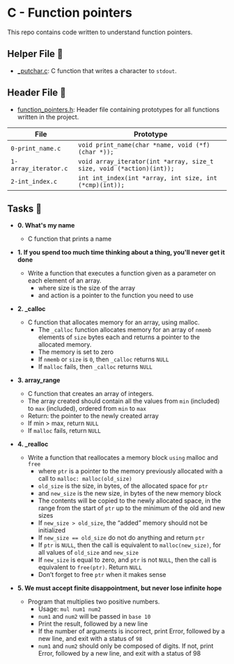 # C - Function pointers

This repo contains code written to understand function pointers.

## Helper File :raised_hands:

* [_putchar.c](./_putchar.c): C function that writes a character to `stdout`.

## Header File :file_folder:

* [function_pointers.h](./function_pointers.h): Header file containing prototypes for all
functions written in the project.

| File                     | Prototype                                                                 |
| ------------------------ | --------------------------------                                          |
| `0-print_name.c`         | `void print_name(char *name, void (*f)(char *));`                         |
| `1-array_iterator.c`     | `void array_iterator(int *array, size_t size, void (*action)(int));`      |
| `2-int_index.c`          | `int int_index(int *array, int size, int (*cmp)(int));`                   |

## Tasks :page_with_curl:

* **0. What's my name**
  * C function that prints a name

* **1. If you spend too much time thinking about a thing, you'll never get it done**
  * Write a function that executes a function given as a parameter on each element of an array.
    * where size is the size of the array
    * and action is a pointer to the function you need to use
  
* **2. _calloc**
  * C function that allocates memory for an array, using malloc.
    * The `_calloc` function allocates memory for an array of `nmemb` elements of `size` bytes each and returns a pointer to the allocated memory.
    * The memory is set to zero
    * If `nmemb` or `size` is `0`, then `_calloc` returns `NULL`
    * If `malloc` fails, then `_calloc` returns `NULL`
 
* **3. array_range**
  * C function that creates an array of integers.
  * The array created should contain all the values from `min` (included) to `max` (included), ordered from `min` to `max`
  * Return: the pointer to the newly created array
  * If min > max, return `NULL`
  * If `malloc` fails, return `NULL`

* **4. _realloc**
  * Write a function that reallocates a memory block `using` malloc and `free`
    * where `ptr` is a pointer to the memory previously allocated with a call to `malloc: malloc(old_size)`
    * `old_size` is the size, in bytes, of the allocated space for `ptr`
    * and `new_size` is the new size, in bytes of the new memory block
    * The contents will be copied to the newly allocated space, in the range from the start of `ptr` up to the minimum of the old and new sizes
    * If `new_size > old_size`, the “added” memory should not be initialized
    * If `new_size == old_size` do not do anything and return `ptr`
    * If `ptr` is `NULL`, then the call is equivalent to `malloc(new_size)`, for all values of `old_size` and `new_size`
    * If `new_size` is equal to zero, and `ptr` is not `NULL`, then the call is equivalent to `free(ptr)`. Return `NULL`
    * Don’t forget to free `ptr` when it makes sense

* **5. We must accept finite disappointment, but never lose infinite hope**
  * Program that multiplies two positive numbers.
    * Usage: `mul num1 num2`
    * `num1` and `num2` will be passed in `base 10`
    * Print the result, followed by a new line
    * If the number of arguments is incorrect, print Error, followed by a new line, and exit with a status of `98`
    * `num1` and `num2` should only be composed of digits. If not, print Error, followed by a new line, and exit with a status of 98
